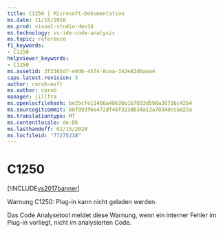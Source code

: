 ```yaml
---
title: C1250 | Microsoft-Dokumentation
ms.date: 11/15/2016
ms.prod: visual-studio-dev14
ms.technology: vs-ide-code-analysis
ms.topic: reference
f1_keywords:
- C1250
helpviewer_keywords:
- C1250
ms.assetid: 3f2385d7-e0d6-4574-8cea-342e82d0aea4
caps.latest.revision: 5
author: corob-msft
ms.author: corob
manager: jillfra
ms.openlocfilehash: be25cfe11466a4863bb1b7033d598a3875bc42b4
ms.sourcegitcommit: 68f893f6e472df46f323db34a13a7034dccad25a
ms.translationtype: MT
ms.contentlocale: de-DE
ms.lasthandoff: 02/15/2020
ms.locfileid: "77275218"
---
```

# <a name="c1250"></a>C1250
[!INCLUDE[vs2017banner](../includes/vs2017banner.md)]

Warnung C1250: Plug-in kann nicht geladen werden.  
  
 Das Code Analysetool meldet diese Warnung, wenn ein interner Fehler im Plug-in vorliegt, nicht im analysierten Code.
